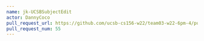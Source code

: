 ```yaml
---
name: jk-UCSBSubjectEdit
actor: DannyCoco
pull_request_url: https://github.com/ucsb-cs156-w22/team03-w22-6pm-4/pull/55
pull_request_num: 55
---
```

